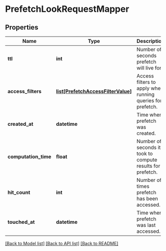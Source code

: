 # PrefetchLookRequestMapper

## Properties
Name | Type | Description | Notes
------------ | ------------- | ------------- | -------------
**ttl** | **int** | Number of seconds prefetch will live for. | [optional] 
**access_filters** | [**list[PrefetchAccessFilterValue]**](PrefetchAccessFilterValue.md) | Access filters to apply when running queries for prefetch. | [optional] 
**created_at** | **datetime** | Time when prefetch was created. | [optional] 
**computation_time** | **float** | Number of seconds it took to compute results for prefetch. | [optional] 
**hit_count** | **int** | Number of times prefetch has been accessed. | [optional] 
**touched_at** | **datetime** | Time when prefetch was last accessed. | [optional] 

[[Back to Model list]](../README.md#documentation-for-models) [[Back to API list]](../README.md#documentation-for-api-endpoints) [[Back to README]](../README.md)


